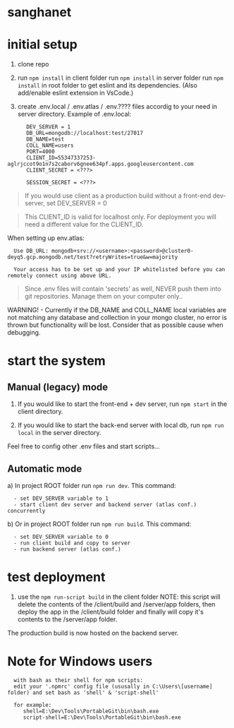 # sanghanet

# initial setup
 1. clone repo

 2. run `npm install` in client folder
    run `npm install` in server folder
    run `npm install` in root folder to get eslint and its dependencies. (Also add/enable eslint extension in VsCode.)

 3. create .env.local / .env.atlas / .env.???? files accordig to your need in server directory.
   Example of .env.local:
```
      DEV_SERVER = 1
      DB_URL=mongodb://localhost:test/27017
      DB_NAME=test
      COLL_NAME=users
      PORT=4000
      CLIENT_ID=55347337253-aglrjccot9o1n7s2caborv6gnee634pf.apps.googleusercontent.com
      CLIENT_SECRET = <???>

      SESSION_SECRET = <???>
```
   > If you would use client as a production build without a front-end dev-server,
   > set DEV_SERVER = 0

   > This CLIENT_ID is valid for localhost only.
   > For deployment you will need a different value for the CLIENT_ID.

   When setting up env.atlas:

      Use DB_URL: mongodb+srv://<username>:<password>@cluster0-deyq5.gcp.mongodb.net/test?retryWrites=true&w=majority

      Your access has to be set up and your IP whitelisted before you can remotely connect using above URL.

   > Since .env files will contain 'secrets' as well, NEVER push them into git repositories.
   > Manage them on your computer only..

   WARNING! - Currently if the DB_NAME and COLL_NAME local variables are not matching any database and collection in your mongo cluster, no error is thrown but functionality will be lost. Consider that as possible cause when debugging.

# start the system
   ## Manual (legacy) mode
   1. If you would like to start the front-end + dev server, run `npm start` in the client directory.

   2. If you would like to start the back-end server with local db, run `npm run local` in the server directory.

   Feel free to config other .env files and start scripts...

   ## Automatic mode
   a) In project ROOT folder run `npm run dev`. This command:

      - set DEV_SERVER variable to 1
      - start client dev server and backend server (atlas conf.) concurrently

   b) Or in project ROOT folder run `npm run build`. This command:

      - set DEV_SERVER variable to 0
      - run client build and copy to server
      - run backend server (atlas conf.)

# test deployment

   1. use the `npm run-script build` in the client folder
      NOTE: this script will delete the contents of the /client/build and /server/app folders, then deploy the app in the /client/build folder and finally will copy it's contents to the /server/app folder.

   The production build is now hosted on the backend server.


# Note for Windows users

      with bash as their shell for npm scripts:
      edit your '.npmrc' config file (ususally in C:\Users\[username] folder) and set bash as 'shell' & 'script-shell'

      for example:
         shell=E:\Dev\Tools\PortableGit\bin\bash.exe
         script-shell=E:\Dev\Tools\PortableGit\bin\bash.exe